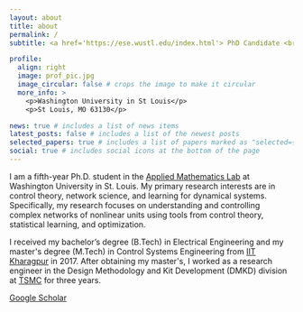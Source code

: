 ```yaml
---
layout: about
title: about
permalink: /
subtitle: <a href='https://ese.wustl.edu/index.html'> PhD Candidate <br /> Electrical & Systems Engineering <br /> Washington University in St. Louis</a> 

profile:
  align: right
  image: prof_pic.jpg
  image_circular: false # crops the image to make it circular
  more_info: >
    <p>Washington University in St Louis</p>
    <p>St Louis, MO 63130</p>

news: true # includes a list of news items
latest_posts: false # includes a list of the newest posts
selected_papers: true # includes a list of papers marked as "selected={true}"
social: true # includes social icons at the bottom of the page
---
```


I am a fifth-year Ph.D. student in the [Applied Mathematics Lab](https://www.ese.wustl.edu/~jsli/AMLab/Home.html) at Washington University in St. Louis. My primary research interests are in control theory, network science, and learning for dynamical systems. Specifically, my research focuses on understanding and controlling complex networks of nonlinear units using tools from control theory, statistical learning, and optimization. 
                  
I received my bachelor’s degree (B.Tech) in Electrical Engineering and my master's degree (M.Tech) in Control Systems Engineering from [IIT Kharagpur](http://www.iitkgp.ac.in) in 2017. After obtaining my master's, I worked as a research engineer in the Design Methodology and Kit Development (DMKD) division at [TSMC](https://www.tsmc.com/english) for three years. 

[Google Scholar](https://scholar.google.com/citations?user=0xeNvrsAAAAJ&hl=en)


